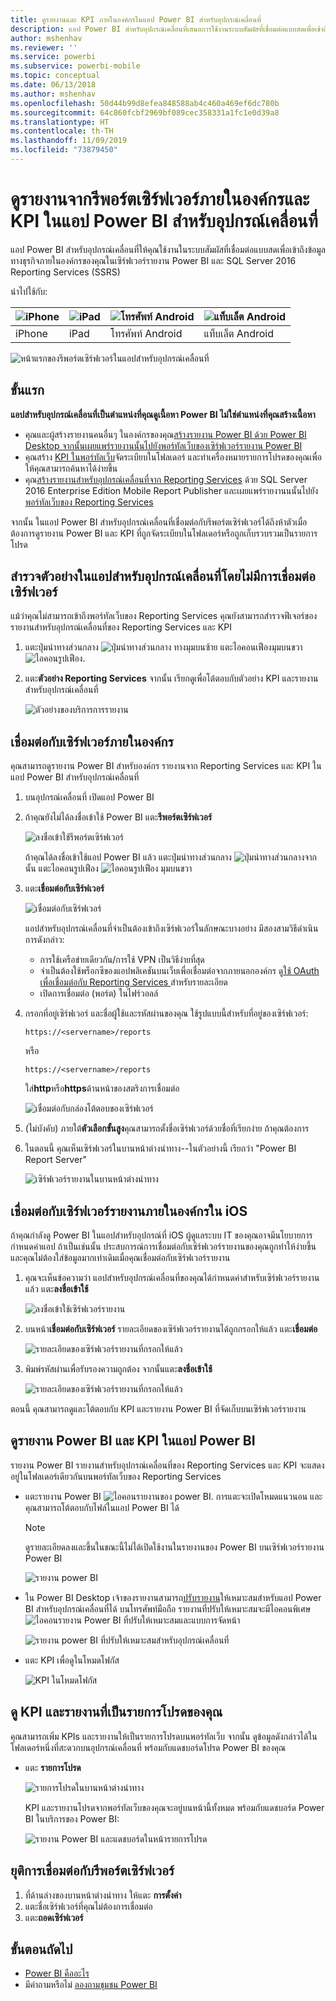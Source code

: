 ```yaml
---
title: ดูรายงานและ KPI ภายในองค์กรในแอป Power BI สำหรับอุปกรณ์เคลื่อนที่
description: แอป Power BI สำหรับอุปกรณ์เคลื่อนที่เสนอการใช้งานระบบสัมผัสที่เชื่อมต่อแบบสดเพื่อเข้าถึงข้อมูลทางธุรกิจภายในองค์กรของคุณใน SQL Server Reporting Services และเซิร์ฟเวอร์รายงาน Power BI
author: mshenhav
ms.reviewer: ''
ms.service: powerbi
ms.subservice: powerbi-mobile
ms.topic: conceptual
ms.date: 06/13/2018
ms.author: mshenhav
ms.openlocfilehash: 50d44b99d8efea848588ab4c460a469ef6dc780b
ms.sourcegitcommit: 64c860fcbf2969bf089cec358331a1fc1e0d39a8
ms.translationtype: HT
ms.contentlocale: th-TH
ms.lasthandoff: 11/09/2019
ms.locfileid: "73879450"
---
```

# <a name="view-on-premises-report-server-reports-and-kpis-in-the-power-bi-mobile-apps"></a>ดูรายงานจากรีพอร์ตเซิร์ฟเวอร์ภายในองค์กรและ KPI ในแอป Power BI สำหรับอุปกรณ์เคลื่อนที่

แอป Power BI สำหรับอุปกรณ์เคลื่อนที่ให้คุณใช้งานในระบบสัมผัสที่เชื่อมต่อแบบสดเพื่อเข้าถึงข้อมูลทางธุรกิจภายในองค์กรของคุณในเซิร์ฟเวอร์รายงาน Power BI และ SQL Server 2016 Reporting Services (SSRS)

นำไปใช้กับ:

| ![iPhone](./media/mobile-app-ssrs-kpis-mobile-on-premises-reports/iphone-logo-50-px.png) | ![iPad](./media/mobile-app-ssrs-kpis-mobile-on-premises-reports/ipad-logo-50-px.png) | ![โทรศัพท์ Android](./media/mobile-app-ssrs-kpis-mobile-on-premises-reports/android-phone-logo-50-px.png) | ![แท็บเล็ต Android](./media/mobile-app-ssrs-kpis-mobile-on-premises-reports/android-tablet-logo-50-px.png) |
|:--- |:--- |:--- |:--- |
| iPhone |iPad |โทรศัพท์ Android |แท็บเล็ต Android |


![หน้าแรกของรีพอร์ตเซิร์ฟเวอร์ในแอปสำหรับอุปกรณ์เคลื่อนที่](./media/mobile-app-ssrs-kpis-mobile-on-premises-reports/power-bi-ipad-pbi-report-server-home.png)

## <a name="first-things-first"></a>ขั้นแรก
**แอปสำหรับอุปกรณ์เคลื่อนที่เป็นตำแหน่งที่คุณดูเนื้อหา Power BI ไม่ใช่ตำแหน่งที่คุณสร้างเนื้อหา**

* คุณและผู้สร้างรายงานคนอื่นๆ ในองค์กรของคุณ[สร้างรายงาน Power BI ด้วย Power BI Desktop จากนั้นเผยแพร่รายงานนั้นไปยังพอร์ทัลเว็บของเซิร์ฟเวอร์รายงาน Power BI](../../report-server/quickstart-create-powerbi-report.md) 
* คุณสร้าง [KPI ในพอร์ทัลเว็บ](https://docs.microsoft.com/sql/reporting-services/working-with-kpis-in-reporting-services)จัดระเบียบในโฟลเดอร์ และทำเครื่องหมายรายการโปรดของคุณเพื่อให้คุณสามารถค้นหาได้ง่ายขึ้น 
* คุณ[สร้างรายงานสำหรับอุปกรณ์เคลื่อนที่จาก Reporting Services](https://docs.microsoft.com/sql/reporting-services/mobile-reports/create-mobile-reports-with-sql-server-mobile-report-publisher) ด้วย SQL Server 2016 Enterprise Edition Mobile Report Publisher และเผยแพร่รายงานนนั้นไปยัง[พอร์ทัลเว็บของ Reporting Services](https://docs.microsoft.com/sql/reporting-services/web-portal-ssrs-native-mode)  

จากนั้น ในแอป Power BI สำหรับอุปกรณ์เคลื่อนที่เชื่อมต่อกับรีพอร์ตเซิร์ฟเวอร์ได้ถึงห้าตัวเมื่อต้องการดูรายงาน Power BI และ KPI ที่ถูกจัดระเบียบในโฟลเดอร์หรือถูกเก็บรวบรวมเป็นรายการโปรด 

## <a name="explore-samples-in-the-mobile-apps-without-a-server-connection"></a>สำรวจตัวอย่างในแอปสำหรับอุปกรณ์เคลื่อนที่โดยไม่มีการเชื่อมต่อเซิร์ฟเวอร์
แม้ว่าคุณไม่สามารถเข้าถึงพอร์ทัลเว็บของ Reporting Services คุณยังสามารถสำรวจฟีเจอร์ของรายงานสำหรับอุปกรณ์เคลื่อนที่ของ Reporting Services และ KPI 

1. แตะปุ่มนำทางส่วนกลาง ![ปุ่มนำทางส่วนกลาง](././media/mobile-app-ssrs-kpis-mobile-on-premises-reports/power-bi-iphone-global-nav-button.png) ทางมุมบนซ้าย แตะไอคอนเฟืองมุมบนขวา ![ไอคอนรูปเฟือง](././media/mobile-app-ssrs-kpis-mobile-on-premises-reports/power-bi-ios-settings-icon.png).
2. แตะ**ตัวอย่าง Reporting Services** จากนั้น เรียกดูเพื่อโต้ตอบกับตัวอย่าง KPI และรายงานสำหรับอุปกรณ์เคลื่อนที่
   
   ![ตัวอย่างของบริการการรายงาน](./media/mobile-app-ssrs-kpis-mobile-on-premises-reports/power-bi-iphone-ssrs-samples.png)

## <a name="connect-to-an-on-premises-report-server"></a>เชื่อมต่อกับเซิร์ฟเวอร์ภายในองค์กร
คุณสามารถดูรายงาน Power BI สำหรับองค์กร รายงานจาก Reporting Services และ KPI ในแอป Power BI สำหรับอุปกรณ์เคลื่อนที่ 

1. บนอุปกรณ์เคลื่อนที่ เปิดแอป Power BI
2. ถ้าคุณยังไม่ได้ลงชื่อเข้าใช้ Power BI แตะ**รีพอร์ตเซิร์ฟเวอร์**
   
   ![ลงชื่อเข้าใช้รีพอร์ตเซิร์ฟเวอร์](./media/mobile-app-ssrs-kpis-mobile-on-premises-reports/power-bi-connect-to-rs-login.png)
   
   ถ้าคุณได้ลงชื่อเข้าใช้แอป Power BI แล้ว แตะปุ่มนำทางส่วนกลาง ![ปุ่มนำทางส่วนกลาง](././media/mobile-app-ssrs-kpis-mobile-on-premises-reports/power-bi-iphone-global-nav-button.png)จากนั้น แตะไอคอนรูปเฟือง ![ไอคอนรูปเฟือง](././media/mobile-app-ssrs-kpis-mobile-on-premises-reports/power-bi-ios-settings-icon.png) มุมบนขวา
3. แตะ**เชื่อมต่อกับเซิร์ฟเวอร์**
   
    ![เชื่อมต่อกับเซิร์ฟเวอร์](./media/mobile-app-ssrs-kpis-mobile-on-premises-reports/power-bi-android-server-sign-in.png)

     แอปสำหรับอุปกรณ์เคลื่อนที่จำเป็นต้องเข้าถึงเซิร์ฟเวอร์ในลักษณะบางอย่าง มีสองสามวิธีดำเนินการดังกล่าว:

    - การใช้เครือข่ายเดียวกัน/การใช้ VPN เป็นวิธีง่ายที่สุด
    - จำเป็นต้องใช้พร็อกซีของแอปพลิเคชันบนเว็บเพื่อเชื่อมต่อจากภายนอกองค์กร ดู[ใช้ OAuth เพื่อเชื่อมต่อกับ Reporting Services ](mobile-oauth-ssrs.md)สำหรับรายละเอียด 
    - เปิดการเชื่อมต่อ (พอร์ต) ในไฟร์วอลล์

1. กรอกที่อยู่เซิร์ฟเวอร์ และชื่อผู้ใช้และรหัสผ่านของคุณ ใช้รูปแบบนี้สำหรับที่อยู่ของเซิร์ฟเวอร์:
   
     `https://<servername>/reports`
   
     หรือ
   
     `https://<servername>/reports`
   
   ใส่**http**หรือ**https**ด้านหน้าของสตริงการเชื่อมต่อ
   
    ![เชื่อมต่อกับกล่องโต้ตอบของเซิร์ฟเวอร์](./media/mobile-app-ssrs-kpis-mobile-on-premises-reports/power-bi-ios-connect-to-server-dialog.png)
5. (ไม่บังคับ) ภายใต้**ตัวเลือกขั้นสูง**คุณสามารถตั้งชื่อเซิร์ฟเวอร์ด้วยชื่อที่เรียกง่าย ถ้าคุณต้องการ
6. ในตอนนี้ คุณเห็นเซิร์ฟเวอร์ในบานหน้าต่างนำทาง--ในตัวอย่างนี้ เรียกว่า "Power BI Report Server"
   
   ![เซิร์ฟเวอร์รายงานในบานหน้าต่างนำทาง](./media/mobile-app-ssrs-kpis-mobile-on-premises-reports/power-bi-iphone-left-nav-report-server.png)

## <a name="connect-to-an-on-premises-report-server-in-ios"></a>เชื่อมต่อกับเซิร์ฟเวอร์รายงานภายในองค์กรใน iOS

ถ้าคุณกำลังดู Power BI ในแอปสำหรับอุปกรณ์ที่ iOS ผู้ดูแลระบบ IT ของคุณอาจมีนโยบายการกำหนดค่าแอป ถ้าเป็นเช่นนั้น ประสบการณ์การเชื่อมต่อกับเซิร์ฟเวอร์รายงานของคุณถูกทำให้ง่ายขึ้น และคุณไม่ต้องใส่ข้อมูลมากเท่าเดิมเมื่อคุณเชื่อมต่อกับเซิร์ฟเวอร์รายงาน 

1. คุณจะเห็นข้อความว่า แอปสำหรับอุปกรณ์เคลื่อนที่ของคุณได้กำหนดค่าสำหรับเซิร์ฟเวอร์รายงานแล้ว แตะ**ลงชื่อเข้าใช้**

    ![ลงชื่อเข้าใช้เซิร์ฟเวอร์รายงาน](./media/mobile-app-ssrs-kpis-mobile-on-premises-reports/power-bi-config-server-sign-in.png)

2.  บนหน้า**เชื่อมต่อกับเซิร์ฟเวอร์** รายละเอียดของเซิร์ฟเวอร์รายงานได้ถูกกรอกให้แล้ว แตะ**เชื่อมต่อ**

    ![รายละเอียดของเซิร์ฟเวอร์รายงานที่กรอกให้แล้ว](./media/mobile-app-ssrs-kpis-mobile-on-premises-reports/power-bi-ios-remote-configure-connect-server.png)

3. พิมพ์รหัสผ่านเพื่อรับรองความถูกต้อง จากนั้นแตะ**ลงชื่อเข้าใช้** 

    ![รายละเอียดของเซิร์ฟเวอร์รายงานที่กรอกให้แล้ว](./media/mobile-app-ssrs-kpis-mobile-on-premises-reports/power-bi-config-server-address.png)

ตอนนี้ คุณสามารถดูและโต้ตอบกับ KPI และรายงาน Power BI ที่จัดเก็บบนเซิร์ฟเวอร์รายงาน

## <a name="view-power-bi-reports-and-kpis-in-the-power-bi-app"></a>ดูรายงาน Power BI และ KPI ในแอป Power BI
รายงาน Power BI รายงานสำหรับอุปกรณ์เคลื่อนที่ของ Reporting Services และ KPI จะแสดงอยู่ในโฟลเดอร์เดียวกันบนพอร์ทัลเว็บของ Reporting Services 

* แตะรายงาน Power BI ![ไอคอนรายงานของ power BI](./media/mobile-app-ssrs-kpis-mobile-on-premises-reports/power-bi-rs-mobile-report-icon.png). การแตะจะเปิดโหมดแนวนอน และคุณสามารถโต้ตอบกับไฟล์ในแอป Power BI ได้

    > [!NOTE]
  > ดูรายละเอียดลงและขึ้นในขณะนี้ไม่ได้เปิดใช้งานในรายงานของ Power BI บนเซิร์ฟเวอร์รายงาน Power BI
  
    ![รายงาน power BI](./media/mobile-app-ssrs-kpis-mobile-on-premises-reports/power-bi-iphone-report-server-report.png)
* ใน Power BI Desktop เจ้าของรายงานสามารถ[ปรับรายงาน](../../desktop-create-phone-report.md)ให้เหมาะสมสำหรับแอป Power BI สำหรับอุปกรณ์เคลื่อนที่ได้ บนโทรศัพท์มือถือ รายงานที่ปรับให้เหมาะสมจะมีไอคอนพิเศษ![ไอคอนรายงาน Power BI ที่ปรับให้เหมาะสม](./media/mobile-app-ssrs-kpis-mobile-on-premises-reports/power-bi-rs-mobile-optimized-icon.png)และแบบการจัดหน้า
  
    ![รายงาน power BI ที่ปรับให้เหมาะสมสำหรับอุปกรณ์เคลื่อนที่](./media/mobile-app-ssrs-kpis-mobile-on-premises-reports/power-bi-rs-mobile-optimized-report.png)
* แตะ KPI เพื่อดูในโหมดโฟกัส
  
    ![KPI ในโหมดโฟกัส](./media/mobile-app-ssrs-kpis-mobile-on-premises-reports/pbi_ipad_ssmrp_tile.png)

## <a name="view-your-favorite-kpis-and-reports"></a>ดู KPI และรายงานที่เป็นรายการโปรดของคุณ
คุณสามารถเพิ่ม KPIs และรายงานให้เป็นรายการโปรดบนพอร์ทัลเว็บ จากนั้น ดูข้อมูลดังกล่าวได้ในโฟลเดอร์หนึ่งที่สะดวกบนอุปกรณ์เคลื่อนที่ พร้อมกับแดชบอร์ดโปรด Power BI ของคุณ

* แตะ **รายการโปรด**
  
   ![รายการโปรดในบานหน้าต่างนำทาง](./media/mobile-app-ssrs-kpis-mobile-on-premises-reports/power-bi-ipad-faves-pbi-report-server-update.png)
  
   KPI และรายงานโปรดจากพอร์ทัลเว็บของคุณจะอยู่บนหน้านี้ทั้งหมด พร้อมกับแดชบอร์ด Power BI ในบริการของ Power BI:
  
   ![รายงาน Power BI และแดชบอร์ดในหน้ารายการโปรด](./media/mobile-app-ssrs-kpis-mobile-on-premises-reports/power-bi-ipad-favorites.png)

## <a name="remove-a-connection-to-a-report-server"></a>ยุติการเชื่อมต่อกับรีพอร์ตเซิร์ฟเวอร์
1. ที่ด้านล่างของบานหน้าต่างนำทาง ให้แตะ **การตั้งค่า**
2. แตะชื่อเซิร์ฟเวอร์ที่คุณไม่ต้องการเชื่อมต่อ
3. แตะ**ถอดเซิร์ฟเวอร์**

## <a name="next-steps"></a>ขั้นตอนถัดไป
* [Power BI คืออะไร](../../fundamentals/power-bi-overview.md)  
* มีคำถามหรือไม่ [ลองถามชุมชน Power BI](https://community.powerbi.com/)


